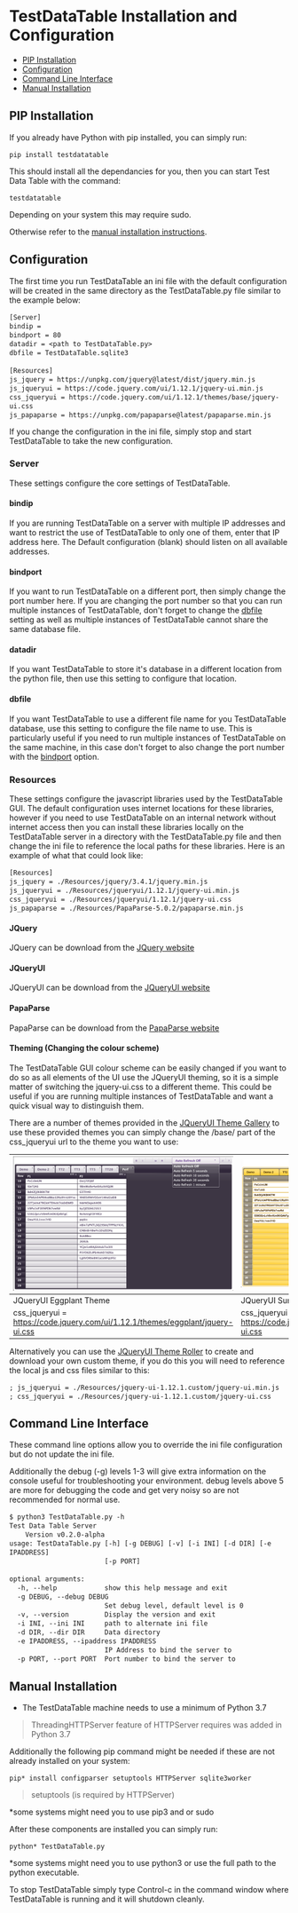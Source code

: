 # TestDataTable Installation and Configuration

- [PIP Installation](#pip-installation)
- [Configuration](#configuration)
- [Command Line Interface](#command-line-interface)
- [Manual Installation](#manual-installation)


## PIP Installation

If you already have Python with pip installed, you can simply run:

```
pip install testdatatable
```

This should install all the dependancies for you, then you can start Test Data Table with the command:
```
testdatatable
```
Depending on your system this may require sudo.


Otherwise refer to the [manual installation instructions](#manual-installation).

## Configuration

The first time you run TestDataTable an ini file with the default configuration will be created in the same directory as the TestDataTable.py file similar to the example below:

```
[Server]
bindip =
bindport = 80
datadir = <path to TestDataTable.py>
dbfile = TestDataTable.sqlite3

[Resources]
js_jquery = https://unpkg.com/jquery@latest/dist/jquery.min.js
js_jqueryui = https://code.jquery.com/ui/1.12.1/jquery-ui.min.js
css_jqueryui = https://code.jquery.com/ui/1.12.1/themes/base/jquery-ui.css
js_papaparse = https://unpkg.com/papaparse@latest/papaparse.min.js

```

If you change the configuration in the ini file, simply stop and start TestDataTable to take the new configuration.

### Server

These settings configure the core settings of TestDataTable.

#### bindip

If you are running TestDataTable on a server with multiple IP addresses and want to restrict the use of TestDataTable to only one of them, enter that IP address here. The Default configuration (blank) should listen on all available addresses.

#### bindport

If you want to run TestDataTable on a different port, then simply change the port number here. If you are changing the port number so that you can run multiple instances of TestDataTable, don't forget to change the [dbfile](#dbfile) setting as well as multiple instances of TestDataTable cannot share the same database file.

#### datadir

If you want TestDataTable to store it's database in a different location from the python file, then use this setting to configure that location.

#### dbfile

If you want TestDataTable to use a different file name for you TestDataTable database, use this setting to configure the file name to use. This is particularly useful if you need to run multiple instances of TestDataTable on the same machine, in this case don't forget to also change the port number with the [bindport](#bindport) option.

### Resources

These settings configure the javascript libraries used by the TestDataTable GUI. The default configuration uses internet locations for these libraries, however if you need to use TestDataTable on an internal network without internet access then you can install these libraries locally on the TestDataTable server in a directory with the TestDataTable.py file and then change the ini file to reference the local paths for these libraries. Here is an example of what that could look like:

```
[Resources]
js_jquery = ./Resources/jquery/3.4.1/jquery.min.js
js_jqueryui = ./Resources/jqueryui/1.12.1/jquery-ui.min.js
css_jqueryui = ./Resources/jqueryui/1.12.1/jquery-ui.css
js_papaparse = ./Resources/PapaParse-5.0.2/papaparse.min.js
```

#### JQuery
JQuery can be download from the [JQuery website](https://jquery.com/)

#### JQueryUI
JQueryUI can be download from the [JQueryUI website](https://jqueryui.com/)

#### PapaParse
PapaParse can be download from the [PapaParse website](https://www.papaparse.com/)

#### Theming (Changing the colour scheme)

The TestDataTable GUI colour scheme can be easily changed if you want to do so as all elements of the UI use the JQueryUI theming, so it is a simple matter of switching the jquery-ui.css to a different theme. This could be useful if you are running multiple instances of TestDataTable and want a quick visual way to distinguish them.

There are a number of themes provided in the [JQueryUI Theme Gallery](https://jqueryui.com/themeroller/#themeGallery) to use these provided themes you can simply change the /base/ part of the css_jqueryui url to the theme you want to use:

|![Egplant](Images/v0.2.0-MainPageThemeEggplant.png)|![Egplant](Images/v0.2.0-MainPageThemeSunny.png)|
|---|---|
|JQueryUI Eggplant Theme|JQueryUI Sunny Theme|
| css_jqueryui = https://code.jquery.com/ui/1.12.1/themes/eggplant/jquery-ui.css | css_jqueryui = https://code.jquery.com/ui/1.12.1/themes/sunny/jquery-ui.css |

Alternatively you can use the [JQueryUI Theme Roller](https://jqueryui.com/themeroller/) to create and download your own custom theme, if you do this you will need to reference the local js and css files similar to this:

```
; js_jqueryui = ./Resources/jquery-ui-1.12.1.custom/jquery-ui.min.js
; css_jqueryui = ./Resources/jquery-ui-1.12.1.custom/jquery-ui.css
```


## Command Line Interface

These command line options allow you to override the ini file configuration but do not update the ini file.

Additionally the debug (-g) levels 1-3 will give extra information on the console useful for troubleshooting your environment. debug levels above 5 are more for debugging the code and get very noisy so are not recommended for normal use.

```
$ python3 TestDataTable.py -h
Test Data Table Server
	Version v0.2.0-alpha
usage: TestDataTable.py [-h] [-g DEBUG] [-v] [-i INI] [-d DIR] [-e IPADDRESS]
                        [-p PORT]

optional arguments:
  -h, --help            show this help message and exit
  -g DEBUG, --debug DEBUG
                        Set debug level, default level is 0
  -v, --version         Display the version and exit
  -i INI, --ini INI     path to alternate ini file
  -d DIR, --dir DIR     Data directory
  -e IPADDRESS, --ipaddress IPADDRESS
                        IP Address to bind the server to
  -p PORT, --port PORT  Port number to bind the server to
```

## Manual Installation

- The TestDataTable machine needs to use a minimum of Python 3.7
> ThreadingHTTPServer feature of HTTPServer requires was added in Python 3.7

Additionally the following pip command might be needed if these are not already installed on your system:
```
pip* install configparser setuptools HTTPServer sqlite3worker
```
> setuptools (is required by HTTPServer)

\*some systems might need you to use pip3 and or sudo

After these components are installed you can simply run:
```
python* TestDataTable.py
```
\*some systems might need you to use python3 or use the full path to the python executable.

To stop TestDataTable simply type Control-c in the command window where TestDataTable is running and it will shutdown cleanly.
